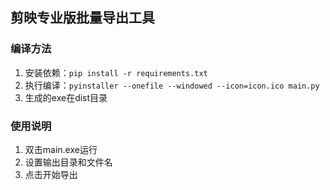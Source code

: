 ## 剪映专业版批量导出工具

### 编译方法
1. 安装依赖：`pip install -r requirements.txt`
2. 执行编译：`pyinstaller --onefile --windowed --icon=icon.ico main.py`
3. 生成的exe在dist目录

### 使用说明
1. 双击main.exe运行
2. 设置输出目录和文件名
3. 点击开始导出
